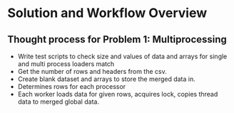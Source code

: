 # Solution and Workflow Overview

## Thought process for Problem 1: Multiprocessing
* Write test scripts to check size and values of data and arrays for single and multi process loaders match
* Get the number of rows and headers from the csv.
* Create blank dataset and arrays to store the merged data in.
* Determines rows for each processor
* Each worker loads data for given rows, acquires lock, copies thread data to merged global data.